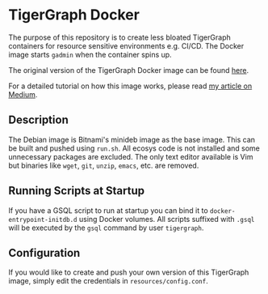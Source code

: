 # TigerGraph Docker

The purpose of this repository is to create less bloated TigerGraph containers for 
resource sensitive environments e.g. CI/CD. The Docker image starts `gadmin` when
the container spins up.

The original version of the TigerGraph Docker image can be found 
[here](https://github.com/tigergraph/ecosys/tree/master/demos/guru_scripts/docker).

For a detailed tutorial on how this image works, please read [my article on Medium](https://towardsdatascience.com/efficient-use-of-tigergraph-and-docker-5e7f9918bf53).

## Description

The Debian image is Bitnami's minideb image as the base image. This can be built
and pushed using `run.sh`. All ecosys code is not installed and some unnecessary
packages are excluded. The only text editor available is Vim but binaries like 
`wget`, `git`, `unzip`, `emacs`, etc. are removed.

## Running Scripts at Startup

If you have a GSQL script to run at startup you can bind it to `docker-entrypoint-initdb.d` using Docker volumes. All scripts suffixed with `.gsql` will be executed by the `gsql` command by user `tigergraph`.

## Configuration

If you would like to create and push your own version of this TigerGraph image, 
simply edit the credentials in `resources/config.conf`.
